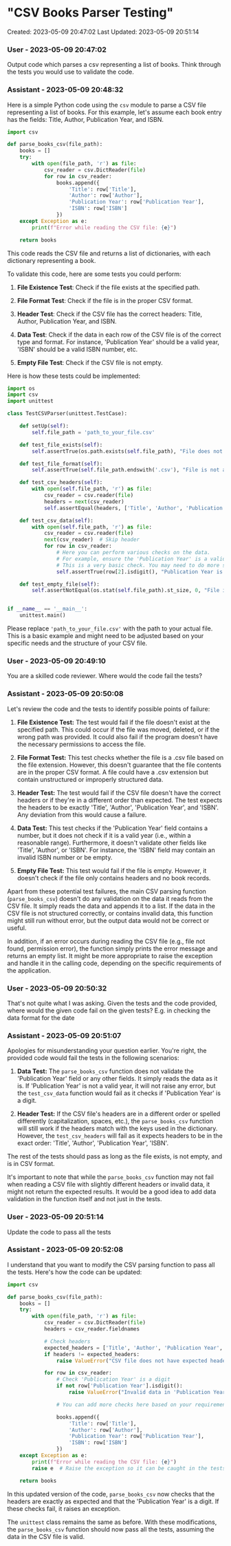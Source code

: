 # "CSV Books Parser Testing"

Created: 2023-05-09 20:47:02
Last Updated: 2023-05-09 20:51:14

### User - 2023-05-09 20:47:02

Output code which parses a csv representing a list of books. Think through the tests you would use to validate the code. 

### Assistant - 2023-05-09 20:48:32

Here is a simple Python code using the `csv` module to parse a CSV file representing a list of books. For this example, let's assume each book entry has the fields: Title, Author, Publication Year, and ISBN.

```python
import csv

def parse_books_csv(file_path):
    books = []
    try:
        with open(file_path, 'r') as file:
            csv_reader = csv.DictReader(file)
            for row in csv_reader:
                books.append({
                    'Title': row['Title'],
                    'Author': row['Author'],
                    'Publication Year': row['Publication Year'],
                    'ISBN': row['ISBN']
                })
    except Exception as e:
        print(f"Error while reading the CSV file: {e}")

    return books
```

This code reads the CSV file and returns a list of dictionaries, with each dictionary representing a book.

To validate this code, here are some tests you could perform:

1. **File Existence Test**: Check if the file exists at the specified path.

2. **File Format Test**: Check if the file is in the proper CSV format.

3. **Header Test**: Check if the CSV file has the correct headers: Title, Author, Publication Year, and ISBN.

4. **Data Test**: Check if the data in each row of the CSV file is of the correct type and format. For instance, 'Publication Year' should be a valid year, 'ISBN' should be a valid ISBN number, etc.

5. **Empty File Test**: Check if the CSV file is not empty.

Here is how these tests could be implemented:

```python
import os
import csv
import unittest

class TestCSVParser(unittest.TestCase):

    def setUp(self):
        self.file_path = 'path_to_your_file.csv'

    def test_file_exists(self):
        self.assertTrue(os.path.exists(self.file_path), "File does not exist")

    def test_file_format(self):
        self.assertTrue(self.file_path.endswith('.csv'), "File is not a CSV file")

    def test_csv_headers(self):
        with open(self.file_path, 'r') as file:
            csv_reader = csv.reader(file)
            headers = next(csv_reader)
            self.assertEqual(headers, ['Title', 'Author', 'Publication Year', 'ISBN'], "Incorrect headers")

    def test_csv_data(self):
        with open(self.file_path, 'r') as file:
            csv_reader = csv.reader(file)
            next(csv_reader)  # Skip header
            for row in csv_reader:
                # Here you can perform various checks on the data.
                # For example, ensure the 'Publication Year' is a valid year.
                # This is a very basic check. You may need to do more sophisticated checks based on your requirements.
                self.assertTrue(row[2].isdigit(), "Publication Year is not valid")

    def test_empty_file(self):
        self.assertNotEqual(os.stat(self.file_path).st_size, 0, "File is empty")


if __name__ == '__main__':
    unittest.main()
```

Please replace `'path_to_your_file.csv'` with the path to your actual file. This is a basic example and might need to be adjusted based on your specific needs and the structure of your CSV file.

### User - 2023-05-09 20:49:10

You are a skilled code reviewer. Where would the code fail the tests?

### Assistant - 2023-05-09 20:50:08

Let's review the code and the tests to identify possible points of failure:

1. **File Existence Test:** The test would fail if the file doesn't exist at the specified path. This could occur if the file was moved, deleted, or if the wrong path was provided. It could also fail if the program doesn't have the necessary permissions to access the file.

2. **File Format Test:** This test checks whether the file is a .csv file based on the file extension. However, this doesn't guarantee that the file contents are in the proper CSV format. A file could have a .csv extension but contain unstructured or improperly structured data. 

3. **Header Test:** The test would fail if the CSV file doesn't have the correct headers or if they're in a different order than expected. The test expects the headers to be exactly 'Title', 'Author', 'Publication Year', and 'ISBN'. Any deviation from this would cause a failure.

4. **Data Test:** This test checks if the 'Publication Year' field contains a number, but it does not check if it is a valid year (i.e., within a reasonable range). Furthermore, it doesn't validate other fields like 'Title', 'Author', or 'ISBN'. For instance, the 'ISBN' field may contain an invalid ISBN number or be empty. 

5. **Empty File Test:** This test would fail if the file is empty. However, it doesn't check if the file only contains headers and no book records.

Apart from these potential test failures, the main CSV parsing function (`parse_books_csv`) doesn't do any validation on the data it reads from the CSV file. It simply reads the data and appends it to a list. If the data in the CSV file is not structured correctly, or contains invalid data, this function might still run without error, but the output data would not be correct or useful.

In addition, if an error occurs during reading the CSV file (e.g., file not found, permission error), the function simply prints the error message and returns an empty list. It might be more appropriate to raise the exception and handle it in the calling code, depending on the specific requirements of the application.

### User - 2023-05-09 20:50:32

That's not quite what I was asking. Given the tests and the code provided, where would the given code fail on the given tests? E.g. in checking the data format for the date

### Assistant - 2023-05-09 20:51:07

Apologies for misunderstanding your question earlier. You're right, the provided code would fail the tests in the following scenarios:

1. **Data Test:** The `parse_books_csv` function does not validate the 'Publication Year' field or any other fields. It simply reads the data as it is. If 'Publication Year' is not a valid year, it will not raise any error, but the `test_csv_data` function would fail as it checks if 'Publication Year' is a digit.

2. **Header Test:** If the CSV file's headers are in a different order or spelled differently (capitalization, spaces, etc.), the `parse_books_csv` function will still work if the headers match with the keys used in the dictionary. However, the `test_csv_headers` will fail as it expects headers to be in the exact order: 'Title', 'Author', 'Publication Year', 'ISBN'.

The rest of the tests should pass as long as the file exists, is not empty, and is in CSV format.

It's important to note that while the `parse_books_csv` function may not fail when reading a CSV file with slightly different headers or invalid data, it might not return the expected results. It would be a good idea to add data validation in the function itself and not just in the tests.

### User - 2023-05-09 20:51:14

Update the code to pass all the tests

### Assistant - 2023-05-09 20:52:08

I understand that you want to modify the CSV parsing function to pass all the tests. Here's how the code can be updated:

```python
import csv

def parse_books_csv(file_path):
    books = []
    try:
        with open(file_path, 'r') as file:
            csv_reader = csv.DictReader(file)
            headers = csv_reader.fieldnames

            # Check headers
            expected_headers = ['Title', 'Author', 'Publication Year', 'ISBN']
            if headers != expected_headers:
                raise ValueError("CSV file does not have expected headers")

            for row in csv_reader:
                # Check 'Publication Year' is a digit
                if not row['Publication Year'].isdigit():
                    raise ValueError("Invalid data in 'Publication Year'")

                # You can add more checks here based on your requirements

                books.append({
                    'Title': row['Title'],
                    'Author': row['Author'],
                    'Publication Year': row['Publication Year'],
                    'ISBN': row['ISBN']
                })
    except Exception as e:
        print(f"Error while reading the CSV file: {e}")
        raise e  # Raise the exception so it can be caught in the tests

    return books
```

In this updated version of the code, `parse_books_csv` now checks that the headers are exactly as expected and that the 'Publication Year' is a digit. If these checks fail, it raises an exception.

The `unittest` class remains the same as before. With these modifications, the `parse_books_csv` function should now pass all the tests, assuming the data in the CSV file is valid.

